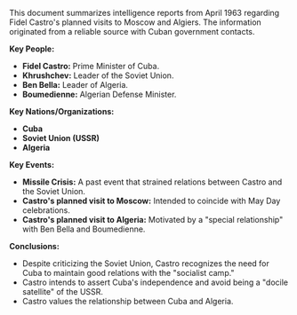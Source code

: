This document summarizes intelligence reports from April 1963 regarding Fidel Castro's planned visits to Moscow and Algiers. The information originated from a reliable source with Cuban government contacts.

**Key People:**

*   **Fidel Castro:** Prime Minister of Cuba.
*   **Khrushchev:** Leader of the Soviet Union.
*   **Ben Bella:** Leader of Algeria.
*   **Boumedienne:** Algerian Defense Minister.

**Key Nations/Organizations:**

*   **Cuba**
*   **Soviet Union (USSR)**
*   **Algeria**

**Key Events:**

*   **Missile Crisis:** A past event that strained relations between Castro and the Soviet Union.
*   **Castro's planned visit to Moscow:** Intended to coincide with May Day celebrations.
*   **Castro's planned visit to Algeria:** Motivated by a "special relationship" with Ben Bella and Boumedienne.

**Conclusions:**

*   Despite criticizing the Soviet Union, Castro recognizes the need for Cuba to maintain good relations with the "socialist camp."
*   Castro intends to assert Cuba's independence and avoid being a "docile satellite" of the USSR.
*   Castro values the relationship between Cuba and Algeria.